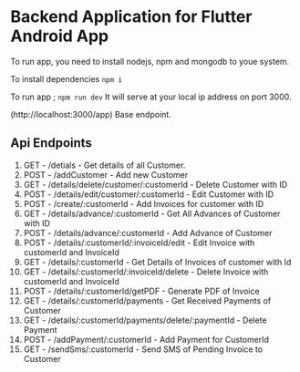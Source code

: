 # Backend Application for Flutter Android App

To run app, you need to install nodejs, npm and mongodb to youe system.

To install dependencies 
```npm i```

To run app ;
```npm run dev``` 
It will serve at your local ip address on port 3000.

(http://localhost:3000/app) Base endpoint.

## Api Endpoints
1. GET - /detials - Get details of all Customer. 
2. POST - /addCustomer - Add new Customer
3. GET - /details/delete/customer/:customerId - Delete Customer with ID 
4. POST - /details/edit/customer/:customerId - Edit Customer with ID 
5. POST - /create/:customerId - Add Invoices for customer with ID 
6. GET - /details/advance/:customerId - Get All Advances of Customer with ID 
7. POST - /details/advance/:customerId - Add Advance of Customer 
8. POST - /details/:customerId/:invoiceId/edit - Edit Invoice with customerId and InvoiceId 
9. GET - /details/:customerId - Get Details of Invoices of customer with Id 
10. GET - /details/:customerId/:invoiceId/delete - Delete Invoice with customerId and InvoiceId 
11. POST - /details/:customerId/getPDF - Generate PDF of Invoice 
12. GET - /details/:customerId/payments - Get Received Payments of Customer
13. GET - /details/:customerId/payments/delete/:paymentId -  Delete Payment
14. POST - /addPayment/:customerId - Add Payment for CustomerId 
15. GET - /sendSms/:customerId -  Send SMS of Pending Invoice to Customer
